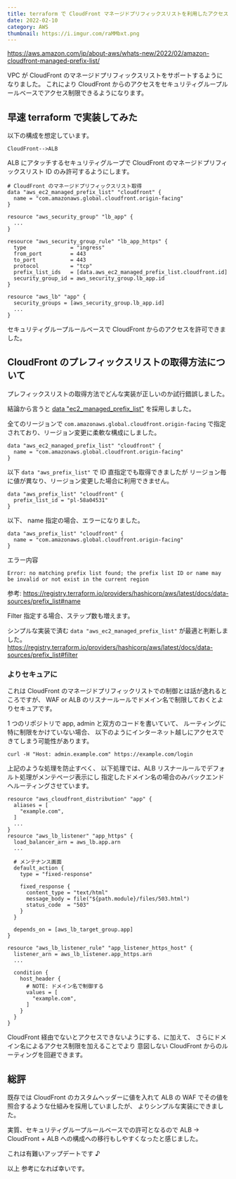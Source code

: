 ```yaml
---
title: terraform で CloudFront マネージドプリフィックスリストを利用したアクセス制限
date: 2022-02-10
category: AWS
thumbnail: https://i.imgur.com/raMMbxt.png
---
```


https://aws.amazon.com/jp/about-aws/whats-new/2022/02/amazon-cloudfront-managed-prefix-list/

VPC が CloudFront のマネージドプリフィックスリストをサポートするようになりました。
これにより CloudFront からのアクセスをセキュリティグループルールベースでアクセス制限できるようになります。

## 早速 terraform で実装してみた

以下の構成を想定しています。

```
CloudFront-->ALB
```

ALB にアタッチするセキュリティグループで CloudFront のマネージドプリフィックスリスト ID のみ許可するようにします。

```
# CloudFront のマネージドプリフィックスリスト取得
data "aws_ec2_managed_prefix_list" "cloudfront" {
  name = "com.amazonaws.global.cloudfront.origin-facing"
}

resource "aws_security_group" "lb_app" {
  ...
}

resource "aws_security_group_rule" "lb_app_https" {
  type              = "ingress"
  from_port         = 443
  to_port           = 443
  protocol          = "tcp"
  prefix_list_ids   = [data.aws_ec2_managed_prefix_list.cloudfront.id]
  security_group_id = aws_security_group.lb_app.id
}

resource "aws_lb" "app" {
  security_groups = [aws_security_group.lb_app.id]
  ...
}
```

セキュリティグループルールベースで CloudFront からのアクセスを許可できました。

## CloudFront のプレフィックスリストの取得方法について

プレフィックスリストの取得方法でどんな実装が正しいのか試行錯誤しました。

結論から言うと [data "ec2_managed_prefix_list"](https://registry.terraform.io/providers/hashicorp/aws/latest/docs/data-sources/ec2_managed_prefix_list) を採用しました。

全てのリージョンで `com.amazonaws.global.cloudfront.origin-facing` で指定されており、リージョン変更に柔軟な構成にしました。

```
data "aws_ec2_managed_prefix_list" "cloudfront" {
  name = "com.amazonaws.global.cloudfront.origin-facing"
}
```

以下 `data "aws_prefix_list"` で ID 直指定でも取得できましたが
リージョン毎に値が異なり、リージョン変更した場合に利用できません。

```
data "aws_prefix_list" "cloudfront" {
  prefix_list_id = "pl-58a04531"
}
```

以下、 name 指定の場合、エラーになりました。

```
data "aws_prefix_list" "cloudfront" {
  name = "com.amazonaws.global.cloudfront.origin-facing"
}
```

エラー内容

```
Error: no matching prefix list found; the prefix list ID or name may be invalid or not exist in the current region
```

参考: https://registry.terraform.io/providers/hashicorp/aws/latest/docs/data-sources/prefix_list#name

Filter 指定する場合、ステップ数も増えます。

シンプルな実装で済む `data "aws_ec2_managed_prefix_list"` が最適と判断しました。
https://registry.terraform.io/providers/hashicorp/aws/latest/docs/data-sources/prefix_list#filter

### よりセキュアに

これは CloudFront のマネージドプリフィックリストでの制御とは話が逸れるところですが、
WAF or ALB のリスナールールでドメイン名で制限しておくとよりセキュアです。

1 つのリポジトリで app, admin と双方のコードを書いていて、
ルーティングに特に制限をかけていない場合、
以下のようにインターネット越しにアクセスできてしまう可能性があります。

```
curl -H "Host: admin.example.com" https://example.com/login
```

上記のような処理を防止すべく、
以下処理では、ALB リスナールールでデフォルト処理がメンテページ表示にし
指定したドメイン名の場合のみバックエンドへルーティングさせています。

```
resource "aws_cloudfront_distribution" "app" {
  aliases = [
    "example.com",
  ]
  ...
}
resource "aws_lb_listener" "app_https" {
  load_balancer_arn = aws_lb.app.arn
  ...

  # メンテナンス画面
  default_action {
    type = "fixed-response"

    fixed_response {
      content_type = "text/html"
      message_body = file("${path.module}/files/503.html")
      status_code  = "503"
    }
  }

  depends_on = [aws_lb_target_group.app]
}

resource "aws_lb_listener_rule" "app_listener_https_host" {
  listener_arn = aws_lb_listener.app_https.arn
  ...

  condition {
    host_header {
      # NOTE: ドメイン名で制御する
      values = [
        "example.com",
      ]
    }
  }
}
```

CloudFront 経由でないとアクセスできないようにする、に加えて、
さらにドメイン名によるアクセス制限を加えることでより
意図しない CloudFront からのルーティングを回避できます。

## 総評

既存では CloudFront のカスタムヘッダーに値を入れて
ALB の WAF でその値を照合するような仕組みを採用していましたが、
よりシンプルな実装にできました。

実質、セキュリティグループルールベースでの許可となるので
ALB → CloudFront + ALB への構成への移行もしやすくなったと感じました。

これは有難いアップデートです ♪

以上
参考になれば幸いです。
